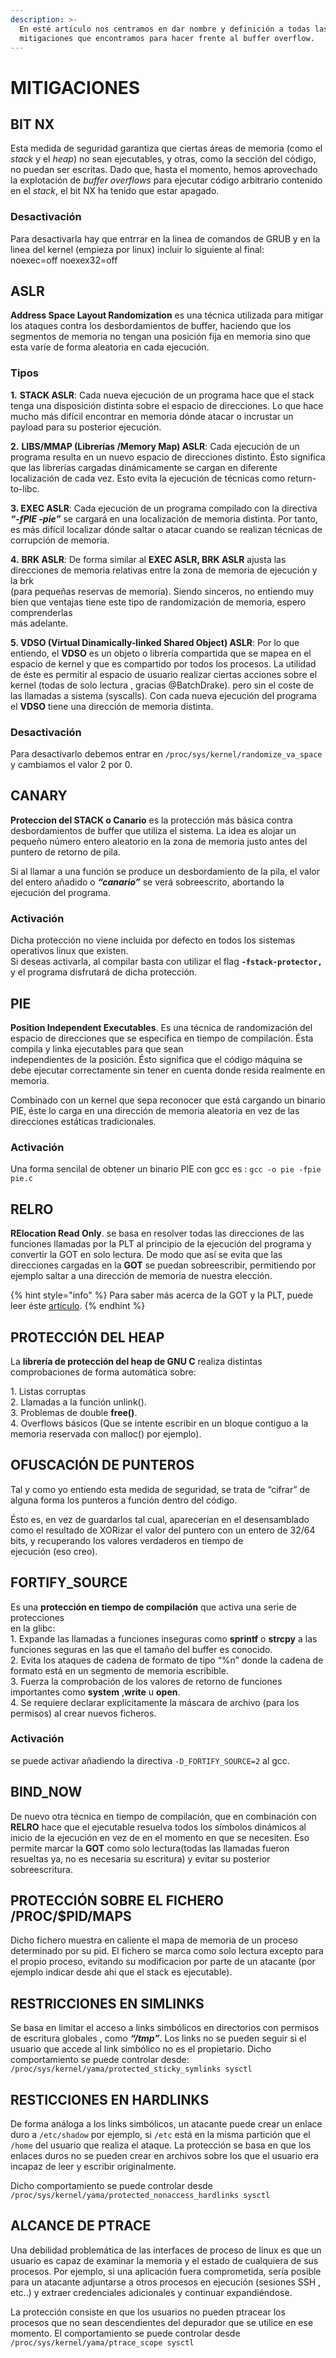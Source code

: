 ```yaml
---
description: >-
  En esté artículo nos centramos en dar nombre y definición a todas las posibles
  mitigaciones que encontramos para hacer frente al buffer overflow.
---
```


# MITIGACIONES

## BIT NX

Esta medida de seguridad garantiza que ciertas áreas de memoria (como el _stack_ y el _heap_) no sean ejecutables, y otras, como la sección del código, no puedan ser escritas. Dado que, hasta el momento, hemos aprovechado la explotación de _buffer overflows_ para ejecutar código arbitrario contenido en el _stack_, el bit NX ha tenido que estar apagado.

### Desactivación

Para desactivarla hay que entrrar en la linea de comandos de GRUB y en la linea del kernel (empieza por linux) incluir lo siguiente al final:\
&#x20;noexec=off noexex32=off

## ASLR

**Address Space Layout Randomization** es una técnica utilizada para mitigar los ataques contra los desbordamientos de buffer, haciendo que los segmentos de memoria no tengan una posición fija en memoria sino que esta varíe de forma aleatoria en cada ejecución.

### &#x20;Tipos

&#x20;**1.** **STACK ASLR**: Cada nueva ejecución de un programa hace que el stack tenga una disposición distinta sobre el espacio de direcciones. Lo que hace mucho más difícil encontrar en memoria dónde atacar o incrustar un payload para su posterior ejecución.

&#x20;**2.** **LIBS/MMAP (Librerías /Memory Map) ASLR**: Cada ejecución de un programa resulta en un nuevo espacio de direcciones distinto. Ésto significa que las librerías cargadas dinámicamente se cargan en diferente localización de cada vez. Esto evita la ejecución de técnicas como return-to-libc.

&#x20;**3. EXEC ASLR**: Cada ejecución de un programa compilado con la directiva _**“-fPIE -pie”**_ se cargará en una localización de memoria distinta. Por tanto, es más difícil localizar dónde saltar o atacar cuando se realizan técnicas de corrupción de memoria.

&#x20;**4.** **BRK ASLR**: De forma similar al **EXEC ASLR, BRK ASLR** ajusta las direcciones de memoria relativas entre la zona de memoria de ejecución y la brk\
&#x20;(para pequeñas reservas de memoria). Siendo sinceros, no entiendo muy bien que ventajas tiene este tipo de randomización de memoria, espero comprenderlas\
&#x20;más adelante.

&#x20;**5. VDSO (Virtual Dinamically-linked Shared Object) ASLR**: Por lo que entiendo, el **VDSO** es un objeto o librería compartida que se mapea en el espacio de kernel y que es compartido por todos los procesos. La utilidad de éste es permitir al espacio de usuario realizar ciertas acciones sobre el kernel (todas de solo lectura , gracias @BatchDrake).  pero sin el coste de las llamadas a sistema (syscalls). Con cada nueva ejecución del programa el **VDSO** tiene una dirección de memoria distinta.

### Desactivación

&#x20;Para desactivarlo debemos entrar en `/proc/sys/kernel/randomize_va_space` y cambiamos el valor 2 por 0.

## CANARY

**Proteccion del STACK o Canario** es la protección más básica contra desbordamientos de buffer que utiliza el sistema. La idea es alojar un pequeño número entero aleatorio en la zona de memoria justo antes del puntero de retorno de pila.

Si al llamar a una función se produce un desbordamiento de la pila, el valor del entero añadido o _**“canario”**_ se verá sobreescrito, abortando la ejecución del programa.

### Activación

Dicha protección no viene incluida por defecto en todos los sistemas operativos linux que existen.\
Si deseas activarla, al compilar basta con utilizar el flag **`-fstack-protector,`** y el programa disfrutará de dicha protección.

## PIE

**Position Independent Executables**. Es una técnica de randomización del espacio de direcciones que se especifica en tiempo de compilación. Ésta compila y linka ejecutables para que sean\
&#x20;independientes de la posición. Ésto significa que el código máquina se debe ejecutar correctamente sin tener en cuenta donde resida realmente en memoria.

Combinado con un kernel que sepa reconocer que está cargando un binario PIE, éste lo carga en una dirección de memoria aleatoria en vez de las direcciones estáticas tradicionales.

### Activación

Una forma sencilal de obtener un binario PIE con gcc es : `gcc -o pie -fpie pie.c`

## RELRO

**RElocation Read Only**. se basa en resolver todas las direcciones de las funciones llamadas por la PLT al principio de la ejecución del programa y convertir la GOT en solo lectura. De modo que así se evita que las direcciones cargadas en la **GOT** se puedan sobreescribir, permitiendo por ejemplo saltar a una dirección de memoria de nuestra elección.

{% hint style="info" %}
Para saber más acerca de la GOT y la PLT, puede leer éste [artículo](https://ajcruz15.gitbook.io/red-team/pwn-linux/estructura-de-un-binario-de-linux#global-offset-table-got).&#x20;
{% endhint %}

## PROTECCIÓN DEL HEAP

La **librería de protección del heap de GNU C** realiza distintas comprobaciones de forma automática sobre:

&#x20;1\. Listas corruptas\
&#x20;2\.  Llamadas a la función unlink().\
&#x20;3\. Problemas de double **free()**.\
&#x20;4\.  Overflows básicos (Que se intente escribir en un bloque contiguo a la memoria reservada con malloc() por ejemplo).

## OFUSCACIÓN DE PUNTEROS

Tal y como yo entiendo esta medida de seguridad, se trata de “cifrar” de alguna forma los punteros a función dentro del código.

Ésto es, en vez de guardarlos tal cual, aparecerían en el desensamblado como el resultado de XORizar el valor del puntero con un entero de 32/64 bits, y recuperando los valores verdaderos en tiempo de\
ejecución (eso creo).

## FORTIFY\_SOURCE

Es una **protección en tiempo de compilación** que activa una serie de protecciones\
&#x20;en la glibc:\
&#x20;1\. Expande las llamadas a funciones inseguras como **sprintf** o **strcpy** a las funciones seguras en las que el tamaño del buffer es conocido.\
&#x20;2\. Evita los ataques de cadena de formato de tipo “%n” donde la cadena de formato está en un segmento de memoria escribible.\
&#x20;3\. Fuerza la comprobación de los valores de retorno de funciones importantes como **system** ,**write** u **open**.\
&#x20;4\. Se requiere declarar explícitamente la máscara de archivo (para los permisos) al crear nuevos ficheros.

### Activación

se puede activar añadiendo la directiva `-D_FORTIFY_SOURCE=2` al gcc.&#x20;

## BIND\_NOW

De nuevo otra técnica en tiempo de compilación, que en combinación con **RELRO** hace que el ejecutable resuelva todos los símbolos dinámicos al inicio de la ejecución en vez de en el momento en que se necesiten. Eso permite marcar la **GOT** como solo lectura(todas las llamadas fueron resueltas ya, no es necesaria su escritura) y evitar su posterior sobreescritura.

## PROTECCIÓN SOBRE EL FICHERO /PROC/$PID/MAPS

Dicho fichero muestra en caliente el mapa de memoria de un proceso determinado por su pid. El fichero se marca como solo lectura excepto para el propio proceso, evitando su modificacion por parte de un atacante (por ejemplo indicar desde ahi­ que el stack es ejecutable).

## RESTRICCIONES EN SIMLINKS

&#x20;Se basa en limitar el acceso a links simbólicos en directorios con permisos de escritura globales , como _**“/tmp”**_. Los links no se pueden seguir si el usuario que accede al link simbólico no es el propietario. Dicho comportamiento se puede controlar desde: `/proc/sys/kernel/yama/protected_sticky_symlinks sysctl`

## RESTICCIONES EN HARDLINKS

De forma análoga a los links simbólicos, un atacante puede crear un enlace duro a `/etc/shadow` por ejemplo, si `/etc` está en la misma partición que el `/home` del usuario que realiza el ataque. La protección se basa en que los enlaces duros no se pueden crear en archivos sobre los que el usuario era incapaz de leer y escribir originalmente.

Dicho comportamiento se puede controlar desde `/proc/sys/kernel/yama/protected_nonaccess_hardlinks sysctl`

## ALCANCE DE PTRACE

Una debilidad problemática de las interfaces de proceso de linux es que un usuario es capaz de examinar la memoria y el estado de cualquiera de sus procesos. Por ejemplo, si una aplicación fuera comprometida, sería posible para un atacante adjuntarse a otros procesos en ejecución (sesiones SSH , etc..) y extraer credenciales adicionales y continuar expandiéndose.

La protección consiste en que los usuarios no pueden ptracear los procesos que no sean descendientes del depurador que se utilice en ese momento. El comportamiento se puede controlar desde `/proc/sys/kernel/yama/ptrace_scope sysctl`
